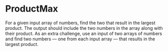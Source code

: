# ProductMax
For a given input array of numbers, find the two that result in the largest product. The output should include the two numbers in the array along with their product.  As an extra challenge, use an input of two arrays of numbers and find two numbers — one from each input array — that results in the largest product.
